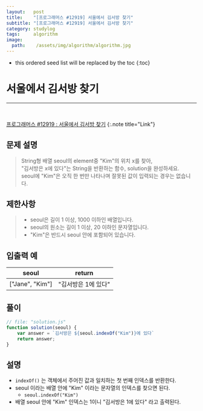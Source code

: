 ```yaml
---
layout:   post
title:    "[프로그래머스 #12919] 서울에서 김서방 찾기"
subtitle: "[프로그래머스 #12919] 서울에서 김서방 찾기"
category: studylog
tags:     algorithm
image:
  path:    /assets/img/algorithm/algorithm.jpg
---
```

[프로그래머스 #12919 : 서울에서 김서방 찾기]:https://programmers.co.kr/learn/courses/30/lessons/12919
<!--more-->
* this ordered seed list will be replaced by the toc
{:toc}
# 서울에서 김서방 찾기
---  
<br>  

[프로그래머스 #12919 : 서울에서 김서방 찾기]
{:.note title="Link"}  


## 문제 설명
> String형 배열 seoul의 element중 "Kim"의 위치 x를 찾아,  
> "김서방은 x에 있다"는 String을 반환하는 함수, solution을 완성하세요.  
> seoul에 "Kim"은 오직 한 번만 나타나며 잘못된 값이 입력되는 경우는 없습니다.  


## 제한사항
>* seoul은 길이 1 이상, 1000 이하인 배열입니다.  
>* seoul의 원소는 길이 1 이상, 20 이하인 문자열입니다.  
>* "Kim"은 반드시 seoul 안에 포함되어 있습니다.  

## 입출력 예  

|seoul|return|
|---|---|
|["Jane", "Kim"]|"김서방은 1에 있다"|  

## 풀이  

```js
// file: "solution.js"  
function solution(seoul) {
    var answer = `김서방은 ${seoul.indexOf("Kim")}에 있다`
    return answer;
}
```  

## 설명  

* `indexOf()` 는 객체에서 주어진 값과 일치하는 첫 번째 인덱스를 반환한다.  
* seoul 이라는 배열 안에 "Kim" 이라는 문자열의 인덱스를 찾으면 된다.
   * `seoul.indexOf("Kim")`  
* 배열 seoul 안에 "Kim" 인덱스는 1이니 "김서방은 1에 있다" 라고 출력된다.